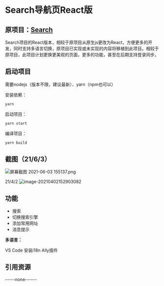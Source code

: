 # Search导航页React版

## **原项目：**[Search](https://github.com/virzs/Search)

Search项目的React版本，相较于原项目从原生js更改为React，方便更多的开发，同时支持多语言切换，原项目已实现或未实现的内容将移植到此项目。相较于原项目，此项目计划更换更美观的页面，更多的功能，甚至在后期支持登录同步。

## 启动项目

需要nodejs（版本不限，建议最新）、yarn（npm也可以）

安装依赖：

```bash
yarn
```

启动项目：

```bash
yarn start
```

编译项目：

```bash
yarn build
```

## 截图（21/6/3）

![屏幕截图 2021-06-03 155137.png](http://imgs.virs.xyz/searchreactindex)

21/4/2
![image-20210402152903082](http://imgs.virs.xyz/searchreact210402.png)

## 功能

- 搜索
- 切换搜索引擎
- 添加常用网址
- 消息提示

**多语言：**

VS Code 安装i18n Ally插件

## 引用资源

-----none------
